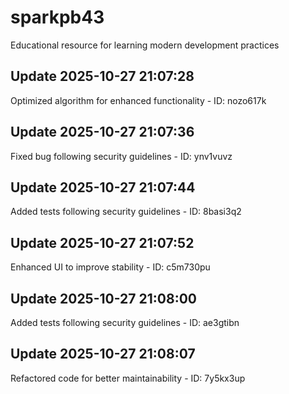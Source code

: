 # sparkpb43
Educational resource for learning modern development practices

## Update 2025-10-27 21:07:28
Optimized algorithm for enhanced functionality - ID: nozo617k


## Update 2025-10-27 21:07:36
Fixed bug following security guidelines - ID: ynv1vuvz


## Update 2025-10-27 21:07:44
Added tests following security guidelines - ID: 8basi3q2


## Update 2025-10-27 21:07:52
Enhanced UI to improve stability - ID: c5m730pu


## Update 2025-10-27 21:08:00
Added tests following security guidelines - ID: ae3gtibn


## Update 2025-10-27 21:08:07
Refactored code for better maintainability - ID: 7y5kx3up

